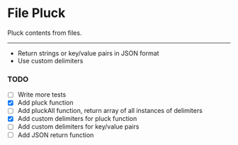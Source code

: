 # File Pluck
Pluck contents from files.

---

- Return strings or key/value pairs in JSON format
- Use custom delimiters


### TODO
- [ ] Write more tests
- [x] Add pluck function
- [ ] Add pluckAll function, return array of all instances of delimiters
- [x] Add custom delimiters for pluck function
- [ ] Add custom delimiters for key/value pairs
- [ ] Add JSON return function